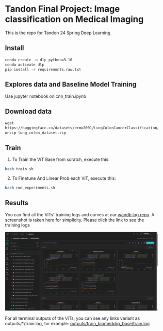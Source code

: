 # Tandon Final Project: Image classification on Medical Imaging
This is the repo for Tandon 24 Spring Deep Learning.


## Install
```
conda create -n dlp python=3.10
conda activate dlp
pip install -r requirements.raw.txt
```

## Explores data and Baseline Model Training
Use jupyter notebook on cnn_train.ipynb

## Download data
```
wget https://huggingface.co/datasets/ermu2001/LungColonCancerClassification/resolve/main/lung_colon_dataset.zip
unzip lung_colon_dataset.zip
```

## Train

1. To Train the ViT Base from scratch, execute this:
```bash
bash train.sh
```

2. To Finetune And Linear Prob each ViT, execute this:
```bash
bash run_experiments.sh
```

## Results

You can find all the ViTs' training logs and curves at our [wandb log repo](https://wandb.ai/ermuzzz2001/huggingface). A screenshot is taken here for simplicity. Please click the link to see the training logs

![logs](assets/logs.png)

For all terminal outputs of the ViTs, you can see any links variant as outputs/*/train.log, for example: [outputs/train_biomedclip_base/train.log](outputs/train_biomedclip_base/train.log)
